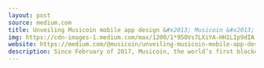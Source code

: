 ```yaml
---
layout: post
source: medium.com
title: Unveiling Musicoin mobile app design &#x2013; Musicoin &#x2013; Medium
img: https://cdn-images-1.medium.com/max/1200/1*95OVs7LXiYA-HH1LIp9dIA.jpeg
website: https://medium.com/@musicoin/unveiling-musicoin-mobile-app-design-2d5570e57139
description: Since February of 2017, Musicoin, the world’s first blockchain-enabled music streaming service, has been a web-only experience. Today, The Musicoin Project is proud to unveil a the design of new…
---
```

